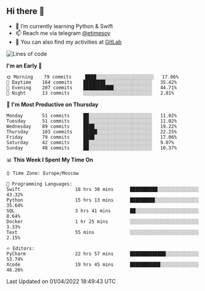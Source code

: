 ## Hi there 👋
- 🌱 I’m currently learning Python & Swift
- 📫 Reach me via telegram [@etimesoy](https://t.me/etimesoy/)
- 🦊 You can also find my activities at [GitLab](https://gitlab.com/etimesoy)

<!--START_SECTION:waka-->
![Lines of code](https://img.shields.io/badge/From%20Hello%20World%20I%27ve%20Written-185%20Thousand%20lines%20of%20code-blue)

**I'm an Early 🐤** 

```text
🌞 Morning    79 commits     ████░░░░░░░░░░░░░░░░░░░░░   17.06% 
🌆 Daytime    164 commits    ████████░░░░░░░░░░░░░░░░░   35.42% 
🌃 Evening    207 commits    ███████████░░░░░░░░░░░░░░   44.71% 
🌙 Night      13 commits     ░░░░░░░░░░░░░░░░░░░░░░░░░   2.81%

```
📅 **I'm Most Productive on Thursday** 

```text
Monday       51 commits     ██░░░░░░░░░░░░░░░░░░░░░░░   11.02% 
Tuesday      51 commits     ██░░░░░░░░░░░░░░░░░░░░░░░   11.02% 
Wednesday    89 commits     ████░░░░░░░░░░░░░░░░░░░░░   19.22% 
Thursday     103 commits    █████░░░░░░░░░░░░░░░░░░░░   22.25% 
Friday       79 commits     ████░░░░░░░░░░░░░░░░░░░░░   17.06% 
Saturday     42 commits     ██░░░░░░░░░░░░░░░░░░░░░░░   9.07% 
Sunday       48 commits     ██░░░░░░░░░░░░░░░░░░░░░░░   10.37%

```


📊 **This Week I Spent My Time On** 

```text
⌚︎ Time Zone: Europe/Moscow

💬 Programming Languages: 
Swift                    18 hrs 30 mins      ██████████░░░░░░░░░░░░░░░   43.32% 
Python                   15 hrs 13 mins      █████████░░░░░░░░░░░░░░░░   35.64% 
SQL                      3 hrs 41 mins       ██░░░░░░░░░░░░░░░░░░░░░░░   8.64% 
Docker                   1 hr 25 mins        ░░░░░░░░░░░░░░░░░░░░░░░░░   3.33% 
Text                     55 mins             ░░░░░░░░░░░░░░░░░░░░░░░░░   2.15%

🔥 Editors: 
PyCharm                  22 hrs 57 mins      █████████████░░░░░░░░░░░░   53.74% 
Xcode                    19 hrs 45 mins      ███████████░░░░░░░░░░░░░░   46.26%

```


 Last Updated on 01/04/2022 18:49:43 UTC
<!--END_SECTION:waka-->
